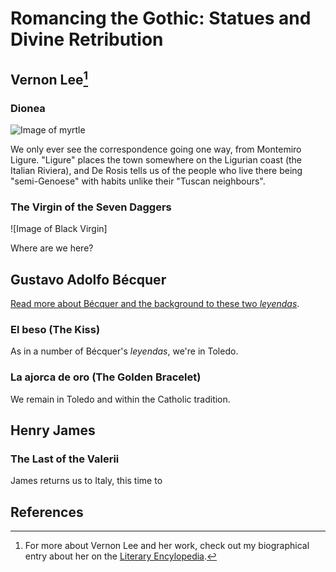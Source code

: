<param ve-config
  title="Romancing the Gothic: Statues and Divine Retribution"
  source-image="https://iiif.wellcomecollection.org/image/B0009092.jpg/full/2048%2C/0/default.jpg"
  banner="https://jstor-labs.github.io/plant-humanities/images/banners/peony.jpg"
  layout="vtl"
  num-maps="4"
  num-images="4"
  num-primary-sources="1"
  author="Dr Dominique Gracia">

# Romancing the Gothic: Statues and Divine Retribution
## Vernon Lee[^1]
### Dionea

![Image of myrtle](https://static.wikia.nocookie.net/greekmythology/images/a/a7/5db8fdba1ef8f21a8fa48c3d8d9a02dd.jpg)

We only ever see the correspondence going one way, from Montemiro Ligure. "Ligure" places the town somewhere on the Ligurian coast (the Italian Riviera), and De Rosis tells us of the people who live there being "semi-Genoese" with habits unlike their "Tuscan neighbours". 

### The Virgin of the Seven Daggers

![Image of Black Virgin]

Where are we here?

## Gustavo Adolfo Bécquer

[Read more about Bécquer and the background to these two *leyendas*](becquer).

### El beso (The Kiss)

As in a number of Bécquer's *leyendas*, we're in Toledo. 

### La ajorca de oro (The Golden Bracelet)

We remain in Toledo and within the Catholic tradition.

## Henry James
### The Last of the Valerii

James returns us to Italy, this time to

## References

[^1]: For more about Vernon Lee and her work, check out my biographical entry about her on the [Literary Encylopedia](https://www.literaryencyclopedia.com/php/speople.php?rec=true&UID=2677). 
